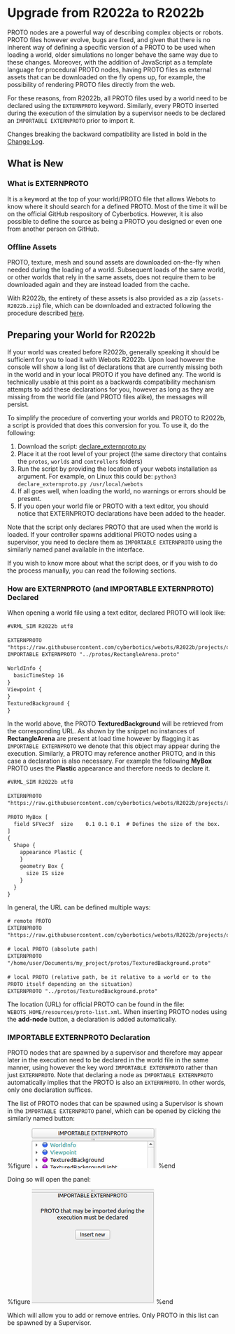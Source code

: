 # Upgrade from R2022a to R2022b
PROTO nodes are a powerful way of describing complex objects or robots.
PROTO files however evolve, bugs are fixed, and given that there is no inherent way of defining a specific version of a PROTO to be used when loading a world, older simulations no longer behave the same way due to these changes.
Moreover, with the addition of JavaScript as a template language for procedural PROTO nodes, having PROTO files as external assets that can be downloaded on the fly opens up, for example, the possibility of rendering PROTO files directly from the web.

For these reasons, from R2022b, all PROTO files used by a world need to be declared using the `EXTERNPROTO` keyword.
Similarly, every PROTO inserted during the execution of the simulation by a supervisor needs to be declared an `IMPORTABLE EXTERNPROTO` prior to import it.

Changes breaking the backward compatibility are listed in bold in the [Change Log](../reference/changelog-r2022.md).

## What is New
### What is EXTERNPROTO

It is a keyword at the top of your world/PROTO file that allows Webots to know where it should search for a defined PROTO. Most of the time it will be on the official GitHub respository of Cyberbotics.
However, it is also possible to define the source as being a PROTO you designed or even one from another person on GitHub.

### Offline Assets

PROTO, texture, mesh and sound assets are downloaded on-the-fly when needed during the loading of a world.
Subsequent loads of the same world, or other worlds that rely in the same assets, does not require them to be downloaded again and they are instead loaded from the cache.

With R2022b, the entirety of these assets is also provided as a zip (`assets-R2022b.zip`) file, which can be downloaded and extracted following the procedure described [here](installation-procedure.md#asset-cache-download).

## Preparing your World for R2022b

If your world was created before R2022b, generally speaking it should be sufficient for you to load it with Webots R2022b.
Upon load however the console will show a long list of declarations that are currently missing both in the world and in your local PROTO if you have defined any.
The world is technically usable at this point as a backwards compatibility mechanism attempts to add these declarations for you, however as long as they are missing from the world file (and PROTO files alike), the messages will persist.

To simplify the procedure of converting your worlds and PROTO to R2022b, a script is provided that does this conversion for you.
To use it, do the following:

1. Download the script: [declare\_externproto.py](https://raw.githubusercontent.com/cyberbotics/webots/master/scripts/converter/declare_externproto.py)
2. Place it at the root level of your project (the same directory that contains the `protos`, `worlds` and `controllers` folders)
3. Run the script by providing the location of your webots installation as argument. For example, on Linux this could be: `python3 declare_externproto.py /usr/local/webots`
4. If all goes well, when loading the world, no warnings or errors should be present.
5. If you open your world file or PROTO with a text editor, you should notice that EXTERNPROTO declarations have been added to the header.

Note that the script only declares PROTO that are used when the world is loaded.
If your controller spawns additional PROTO nodes using a supervisor, you need to declare them as `IMPORTABLE EXTERNPROTO` using the similarly named panel available in the interface.

If you wish to know more about what the script does, or if you wish to do the process manually, you can read the following sections.

### How are EXTERNPROTO (and IMPORTABLE EXTERNPROTO) Declared

When opening a world file using a text editor, declared PROTO will look like:

```
#VRML_SIM R2022b utf8

EXTERNPROTO "https://raw.githubusercontent.com/cyberbotics/webots/R2022b/projects/objects/backgrounds/protos/TexturedBackground.proto"
IMPORTABLE EXTERNPROTO "../protos/RectangleArena.proto"

WorldInfo {
  basicTimeStep 16
}
Viewpoint {
}
TexturedBackground {
}
```

In the world above, the PROTO **TexturedBackground** will be retrieved from the corresponding URL.
As shown by the snippet no instances of **RectangleArena** are present at load time however by flagging it as `IMPORTABLE EXTERNPROTO` we denote that this object may appear during the execution.
Similarly, a PROTO may reference another PROTO, and in this case a declaration is also necessary.
For example the following **MyBox** PROTO uses the **Plastic** appearance and therefore needs to declare it.

```
#VRML_SIM R2022b utf8

EXTERNPROTO "https://raw.githubusercontent.com/cyberbotics/webots/R2022b/projects/appearances/protos/Plastic.proto"

PROTO MyBox [
  field SFVec3f  size    0.1 0.1 0.1  # Defines the size of the box.
]
{
  Shape {
    appearance Plastic {
    }
    geometry Box {
      size IS size
    }
  }
}

```

In general, the URL can be defined multiple ways:

```
# remote PROTO
EXTERNPROTO "https://raw.githubusercontent.com/cyberbotics/webots/R2022b/projects/objects/backgrounds/protos/TexturedBackground.proto"

# local PROTO (absolute path)
EXTERNPROTO "/home/user/Documents/my_project/protos/TexturedBackground.proto"

# local PROTO (relative path, be it relative to a world or to the PROTO itself depending on the situation)
EXTERNPROTO "../protos/TexturedBackground.proto"
```
The location (URL) for official PROTO can be found in the file: `WEBOTS_HOME/resources/proto-list.xml`.
When inserting PROTO nodes using the **add-node** button, a declaration is added automatically.

### IMPORTABLE EXTERNPROTO Declaration

PROTO nodes that are spawned by a supervisor and therefore may appear later in the execution need to be declared in the world file in the same manner, using however the key word `IMPORTABLE EXTERNPROTO` rather than just `EXTERNPROTO`.
Note that declaring a node as `IMPORTABLE EXTERNPROTO` automatically implies that the PROTO is also an `EXTERNPROTO`.
In other words, only one declaration suffices.

The list of PROTO nodes that can be spawned using a Supervisor is shown in the `IMPORTABLE EXTERNPROTO` panel, which can be opened by clicking the similarly named button:

%figure
![tutorial_e-puck.png](images/importable_proto_button.jpg)
%end

Doing so will open the panel:

%figure
![tutorial_e-puck.png](images/importable_externproto.png)
%end

Which will allow you to add or remove entries.
Only PROTO in this list can be spawned by a Supervisor.

